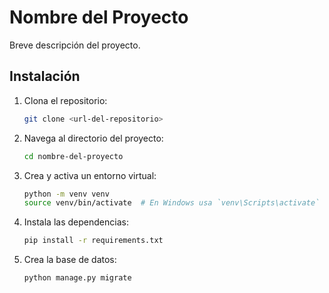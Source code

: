 
# Nombre del Proyecto

Breve descripción del proyecto.

## Instalación

1. Clona el repositorio:
    ```sh
    git clone <url-del-repositorio>
    ```

2. Navega al directorio del proyecto:
    ```sh
    cd nombre-del-proyecto
    ```

3. Crea y activa un entorno virtual:
    ```sh
    python -m venv venv
    source venv/bin/activate  # En Windows usa `venv\Scripts\activate`
    ```

4. Instala las dependencias:
    ```sh
    pip install -r requirements.txt
    ```

5. Crea la base de datos:
    ```sh
    python manage.py migrate
    ```